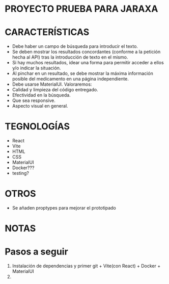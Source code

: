 
# PROYECTO PRUEBA PARA JARAXA

# CARACTERÍSTICAS

  - Debe haber un campo de búsqueda para introducir el texto.
  - Se deben mostrar los resultados concordantes (conforme a la petición hecha al API) tras la introducción de texto en el mismo.
  - Si hay muchos resultados, idear una forma para permitir acceder a ellos y/o indicar la situación.
  - Al pinchar en un resultado, se debe mostrar la máxima información posible del medicamento en una página independiente.
  - Debe usarse MaterialUI.
Valoraremos:
  - Calidad y limpieza del código entregado.
  - Efectividad en la búsqueda.
  - Que sea responsive.
  - Aspecto visual en general.

# TEGNOLOGÍAS
  - React
  - Vite
  - HTML
  - CSS
  - MaterialUI
  - Docker???
  - testing?

# OTROS
  - Se añaden proptypes para mejorar el prototipado

# NOTAS

# Pasos a seguir
  1) Instalación de dependencias y primer git
    + Vite(con React)
    + Docker
    + MaterialUI
  2) 
